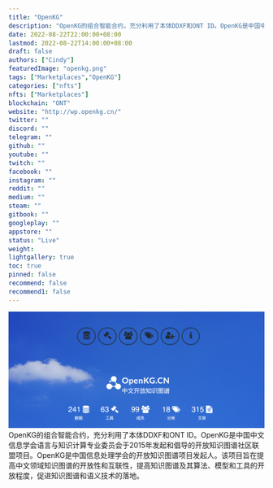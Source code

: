 ```yaml
---
title: "OpenKG"
description: "OpenKG的组合智能合约，充分利用了本体DDXF和ONT ID。OpenKG是中国中文信息学会语言与知识计算专业委员会于2015年发起和倡导的开放知识图谱社区联盟项目。"
date: 2022-08-22T22:00:00+08:00
lastmod: 2022-08-22T14:00:00+08:00
draft: false
authors: ["Cindy"]
featuredImage: "openkg.png"
tags: ["Marketplaces","OpenKG"]
categories: ["nfts"]
nfts: ["Marketplaces"]
blockchain: "ONT"
website: "http://wp.openkg.cn/"
twitter: ""
discord: ""
telegram: ""
github: ""
youtube: ""
twitch: ""
facebook: ""
instagram: ""
reddit: ""
medium: ""
steam: ""
gitbook: ""
googleplay: ""
appstore: ""
status: "Live"
weight: 
lightgallery: true
toc: true
pinned: false
recommend: false
recommend1: false
---
```

![46543](20220823173025.png)OpenKG的组合智能合约，充分利用了本体DDXF和ONT ID。OpenKG是中国中文信息学会语言与知识计算专业委员会于2015年发起和倡导的开放知识图谱社区联盟项目。OpenKG是中国信息处理学会的开放知识图谱项目发起人。该项目旨在提高中文领域知识图谱的开放性和互联性，提高知识图谱及其算法、模型和工具的开放程度，促进知识图谱和语义技术的落地。

